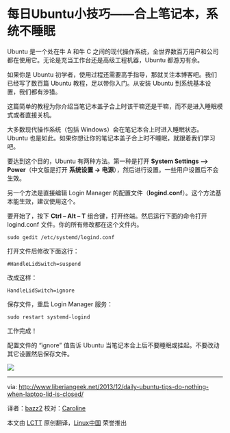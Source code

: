 每日Ubuntu小技巧——合上笔记本，系统不睡眠
================================================================================
Ubuntu 是一个处在牛 A 和牛 C 之间的现代操作系统，全世界数百万用户和公司都在使用它。无论是充当工作台还是高级工程机器，Ubuntu 都游刃有余。

如果你是 Ubuntu 初学者，使用过程还需要高手指导，那就关注本博客吧。我们已经写了数百篇 Ubuntu 教程，足以带你入门。从安装 Ubuntu 到系统基本设置，我们都有涉猎。

这篇简单的教程为你介绍当笔记本盖子合上时该干嘛还是干嘛，而不是进入睡眠模式或者直接关机。

大多数现代操作系统（包括 Windows）会在笔记本合上时进入睡眠状态。Ubuntu 也是如此。如果你想让你的笔记本盖子合上时不睡眠，就跟着我们学习吧。

要达到这个目的，Ubuntu 有两种方法。第一种是打开 **System Settings –> Power**（中文版是打开 **系统设置 -> 电源**），然后进行设置。一些用户设置后不会生效。

另一个方法是直接编辑 Login Manager 的配置文件（**logind.conf**）。这个方法基本能生效，建议使用这个。

要开始了，按下 **Ctrl – Alt – T** 组合键，打开终端。然后运行下面的命令打开 logind.conf 文件。你的所有修改都在这个文件内。

    sudo gedit /etc/systemd/logind.conf

打开文件后修改下面这行：

    #HandleLidSwitch=suspend

改成这样：

    HandleLidSwitch=ignore

保存文件，重启 Login Manager 服务：

    sudo restart systemd-logind

工作完成！

配置文件的 “ignore” 值告诉 Ubuntu 当笔记本合上后不要睡眠或挂起。不要改动其它设置然后保存文件。

![](http://www.liberiangeek.net/wp-content/uploads/2013/12/photo.jpg)

--------------------------------------------------------------------------------

via: http://www.liberiangeek.net/2013/12/daily-ubuntu-tips-do-nothing-when-laptop-lid-is-closed/

译者：[bazz2](https://github.com/bazz2) 校对：[Caroline](https://github.com/carolinewuyan)

本文由 [LCTT](https://github.com/LCTT/TranslateProject) 原创翻译，[Linux中国](http://linux.cn/) 荣誉推出 
